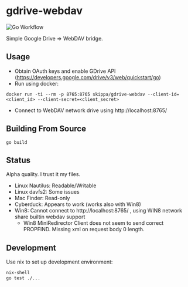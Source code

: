 # gdrive-webdav

![Go Workflow](https://github.com/mikea/gdrive-webdav/workflows/Go/badge.svg)

Simple Google Drive => WebDAV bridge.

## Usage

* Obtain OAuth keys and enable GDrive API (https://developers.google.com/drive/v3/web/quickstart/go)
* Run using docker:
```
docker run -ti --rm -p 8765:8765 skippa/gdrive-webdav --client-id=<client_id> --client-secret=<client_secret>
```    
* Connect to WebDAV network drive using http://localhost:8765/

## Building From Source

```
go build
```

## Status

Alpha quality. I trust it my files.

* Linux Nautilus: Readable/Writable
* Linux davfs2: Some issues
* Mac Finder: Read-only
* Cyberduck: Appears to work (works also with Win8)
* Win8: Cannot connect to http://localhost:8765/ , using WIN8 network share builtin webdav support
  * Win8 MiniRedirector Client does not seem to send correct PROPFIND. Missing xml on request body 0 length.

## Development

Use nix to set up development environment:

```bash
nix-shell
go test ./...
```
